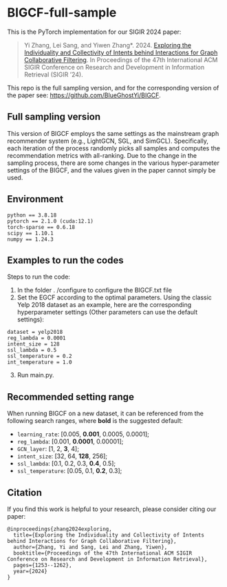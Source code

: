 # BIGCF-full-sample
This is the PyTorch implementation for our SIGIR 2024 paper:
> Yi Zhang, Lei Sang, and Yiwen Zhang*. 2024. [Exploring the Individuality and Collectivity of Intents behind Interactions for Graph Collaborative Filtering](https://arxiv.org/abs/2405.09042). In Proceedings of the 47th International ACM SIGIR Conference on Research and Development in Information Retrieval (SIGIR ’24).

This repo is the full sampling version, and for the corresponding version of the paper see: https://github.com/BlueGhostYi/BIGCF.

## Full sampling version

This version of BIGCF employs the same settings as the mainstream graph recommender system (e.g., LightGCN, SGL, and SimGCL). Specifically, each iteration of the process randomly picks all samples and computes the recommendation metrics with all-ranking. Due to the change in the sampling process, there are some changes in the various hyper-parameter settings of the BIGCF, and the values given in the paper cannot simply be used.

## Environment
```
python == 3.8.18
pytorch == 2.1.0 (cuda:12.1)
torch-sparse == 0.6.18
scipy == 1.10.1
numpy == 1.24.3
```

## Examples to run the codes
Steps to run the code:
1. In the folder . /configure to configure the BIGCF.txt file
2. Set the EGCF according to the optimal parameters. Using the classic Yelp 2018 dataset as an example, here are the corresponding hyperparameter settings (Other parameters can use the default settings):
```
dataset = yelp2018
reg_lambda = 0.0001
intent_size = 128
ssl_lambda = 0.5
ssl_temperature = 0.2
int_temperature = 1.0
```

3. Run main.py.

## Recommended setting range
When running BIGCF on a new dataset, it can be referenced from the following search ranges, where **bold** is the suggested default:
* `learning_rate`: [0.005, **0.001**, 0.0005, 0.0001];
* `reg_lambda`: [0.001, **0.0001**, 0.00001];
* `GCN_layer`: [1, 2, **3**, 4];
* `intent_size`: [32, 64, **128**, 256];
* `ssl_lambda`: [0.1, 0.2, 0.3, **0.4**, 0.5];
* `ssl_temperature`: [0.05, 0.1, **0.2**, 0.3];


## Citation
If you find this work is helpful to your research, please consider citing our paper:
```
@inproceedings{zhang2024exploring,
  title={Exploring the Individuality and Collectivity of Intents behind Interactions for Graph Collaborative Filtering},
  author={Zhang, Yi and Sang, Lei and Zhang, Yiwen},
  booktitle={Proceedings of the 47th International ACM SIGIR Conference on Research and Development in Information Retrieval},
  pages={1253--1262},
  year={2024}
}
```
